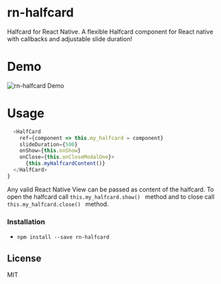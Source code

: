 # rn-halfcard
Halfcard for React Native. 
A flexible Halfcard component for React native with callbacks and adjustable slide duration!

# Demo
![rn-halfcard Demo](https://github.com/chethann/rn-halfcard/blob/master/demo/demo.gif)

# Usage

```javascript
  <HalfCard
    ref={component => this.my_halfcard = component}
    slideDuration={500}
    onShow={this.onShow}
    onClose={this.onCloseModalOne}>
      {this.myHalfcardContent()}
  </HalfCard>
}
```

Any valid React Native View can be passed as content of the halfcard.
To open the halfcard call ```this.my_halfcard.show() ``` method and to close call ```this.my_halfcard.close() ``` method.

### Installation
- `npm install --save rn-halfcard`

License
----
MIT





